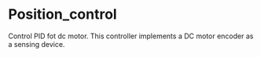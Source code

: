 # Position_control
Control PID fot dc motor.
This controller implements a DC motor encoder as a sensing device.
